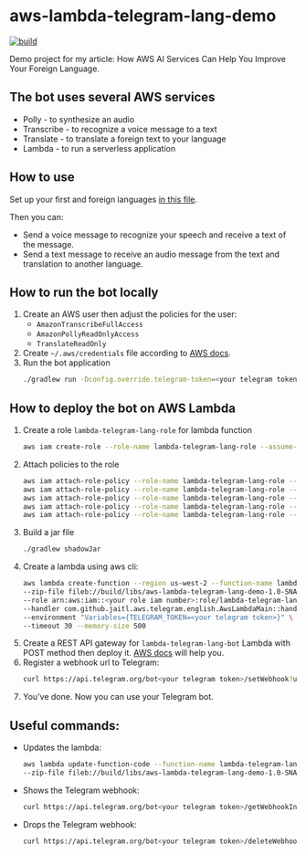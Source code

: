 # aws-lambda-telegram-lang-demo
[![build](https://github.com/Jaitl/aws-lambda-telegram-lang-demo/actions/workflows/build.yml/badge.svg)](https://github.com/Jaitl/aws-lambda-telegram-lang-demo/actions/workflows/build.yml)

Demo project for my article: How AWS AI Services Can Help You Improve Your Foreign Language.

## The bot uses several AWS services
* Polly - to synthesize an audio
* Transcribe - to recognize a voice message to a text
* Translate - to translate a foreign text to your language
* Lambda - to run a serverless application

## How to use
Set up your first and foreign languages [in this file](https://github.com/Jaitl/aws-lambda-telegram-lang-demo/blob/main/src/main/kotlin/com/github/jaitl/aws/telegram/english/aws/Aws.kt).

Then you can:
* Send a voice message to recognize your speech and receive a text of the message.
* Send a text message to receive an audio message from the text and translation to another language.

## How to run the bot locally
1. Create an AWS user then adjust the policies for the user:
    * `AmazonTranscribeFullAccess`
    * `AmazonPollyReadOnlyAccess`
    * `TranslateReadOnly`
2. Create `~/.aws/credentials` file according to [AWS docs](https://docs.aws.amazon.com/cli/latest/userguide/cli-configure-files.html).
3. Run the bot application
   ```bash
   ./gradlew run -Dconfig.override.telegram-token=<your telegram token>
    ```

## How to deploy the bot on AWS Lambda
1. Create a role `lambda-telegram-lang-role` for lambda function
   ```bash
   aws iam create-role --role-name lambda-telegram-lang-role --assume-role-policy-document file://aws-trust-policy.json
   ```
2. Attach policies to the role
   ```bash
   aws iam attach-role-policy --role-name lambda-telegram-lang-role --policy-arn arn:aws:iam::aws:policy/service-role/AWSLambdaBasicExecutionRole
   aws iam attach-role-policy --role-name lambda-telegram-lang-role --policy-arn arn:aws:iam::aws:policy/AWSXRayDaemonWriteAccess
   aws iam attach-role-policy --role-name lambda-telegram-lang-role --policy-arn arn:aws:iam::aws:policy/AmazonTranscribeFullAccess
   aws iam attach-role-policy --role-name lambda-telegram-lang-role --policy-arn arn:aws:iam::aws:policy/AmazonPollyReadOnlyAccess
   aws iam attach-role-policy --role-name lambda-telegram-lang-role --policy-arn arn:aws:iam::aws:policy/TranslateReadOnly
   ```
2. Build a jar file
    ```bash
   ./gradlew shadowJar
    ```
3. Create a lambda using aws cli:
    ```bash
    aws lambda create-function --region us-west-2 --function-name lambda-telegram-lang-bot \
    --zip-file fileb://build/libs/aws-lambda-telegram-lang-demo-1.0-SNAPSHOT-all.jar \
    --role arn:aws:iam::<your role iam number>:role/lambda-telegram-lang-role \
    --handler com.github.jaitl.aws.telegram.english.AwsLambdaMain::handler --runtime java11 \
    --environment "Variables={TELEGRAM_TOKEN=<your telegram token>}" \
    --timeout 30 --memory-size 500
    ```
4. Create a REST API gateway for `lambda-telegram-lang-bot` Lambda with POST method then deploy it. [AWS docs](https://docs.aws.amazon.com/apigateway/latest/developerguide/getting-started.html) will help you.
5. Register a webhook url to Telegram:
    ```bash
    curl https://api.telegram.org/bot<your telegram token>/setWebhook?url=https://<your api gateway url>.amazonaws.com/<your prodaction stage>
    ```
6. You've done. Now you can use your Telegram bot.

## Useful commands:
* Updates the lambda:
    ```bash
    aws lambda update-function-code --function-name lambda-telegram-lang-bot \
    --zip-file fileb://build/libs/aws-lambda-telegram-lang-demo-1.0-SNAPSHOT-all.jar
    ```
* Shows the Telegram webhook:
    ```bash 
    curl https://api.telegram.org/bot<your telegram token>/getWebhookInfo 
    ```
* Drops the Telegram webhook:
    ```bash 
    curl https://api.telegram.org/bot<your telegram token>/deleteWebhook 
    ```
